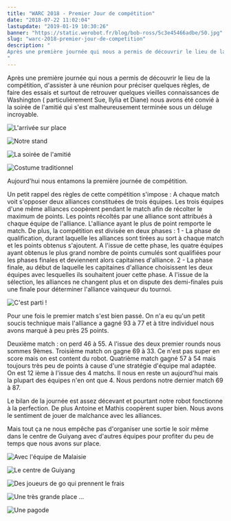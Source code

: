 ```yaml
---
title: "WARC 2018 - Premier Jour de compétition"
date: "2018-07-22 11:02:04"
lastupdate: "2019-01-19 10:30:26"
banner: "https://static.werobot.fr/blog/bob-ross/5c3e45466adbe/50.jpg"
slug: "warc-2018-premier-jour-de-competition"
description: " 
Après une première journée qui nous a permis de découvrir le lieu de la compétition, d'assister à une réunion pour préciser quelques règles, 
"
---
```

Après une première journée qui nous a permis de découvrir le lieu de la compétition, d'assister à une réunion pour préciser quelques règles, de faire des essais et surtout de retrouver quelques vieilles connaissances de Washington ( particulièrement Sue, Ilylia et Diane) nous avons été convié à la soirée de l'amitié qui s'est malheureusement terminée sous un déluge incroyable.

![L'arrivée sur place](https://static.werobot.fr/blog/bob-ross/5c3e454fa8695/50.jpg "L'arrivée sur place")

![Notre stand](https://static.werobot.fr/blog/bob-ross/5c3e45466adbe/50.jpg "Notre stand")

![La soirée de l'amitié](https://static.werobot.fr/blog/bob-ross/5c3e4558de6e2/50.jpg "La soirée de l'amitié")

![Costume traditionnel](https://static.werobot.fr/blog/bob-ross/5c3e455b110b5/50.jpg "Costume traditionnel")



Aujourd'hui nous entamons la première journée de compétition.

Un petit rappel des règles de cette compétition s'impose :
A chaque match voit s'opposer deux alliances constituées de trois équipes. Les trois équipes d'une même alliances coopèrent pendant le match afin de récolter le maximum de points. Les points récoltés par une alliance sont attribués à chaque équipe de l'alliance. L'alliance ayant le plus de point remporte le match.
De plus, la compétition est divisée en deux phases :
1 - La phase de qualification, durant laquelle les alliances sont tirées au sort à chaque match et les points obtenus s'ajoutent. A l'issue de cette phase, les quatre équipes ayant obtenus le plus grand nombre de points cumulés sont qualifiées pour les phases finales et deviennent alors capitaines d'alliance.
2 - La phase finale, au début de laquelle les capitaines d'alliance choisissent les deux équipes avec lesquelles ils souhaitent jouer cette phase. A l'issue de la sélection, les alliances ne changent plus et on dispute des demi-finales puis une finale pour déterminer l'alliance vainqueur du tournoi.


![C'est parti !](https://static.werobot.fr/blog/bob-ross/5c3e455d808bc/50.jpg "C'est parti !")

Pour une fois le premier match s'est bien passé. On n'a eu qu'un petit soucis technique mais l'alliance a gagné 93 à 77 et à titre individuel nous avons marqué à peu près 25 points.

Deuxième match : on perd 46 à 55. A l'issue des deux premier rounds nous sommes 9èmes.
Troisième match on gagne 69 à 33. Ce n'est pas super en score mais on est content du robot.
Quatrième match gagné 57 à 54 mais toujours très peu de points à cause d'une stratégie d'équipe mal adaptée. On est 12 ième à l'issue des 4 matchs.
Il nous en reste un aujourd'hui mais la plupart des équipes n'en ont que 4.
Nous perdons notre dernier match 69 à 87.

Le bilan de la journée est assez décevant et pourtant notre robot fonctionne à la perfection. De plus Antoine et Mathis coopèrent super bien. Nous avons le sentiment de jouer de malchance avec les alliances.


Mais tout ça ne nous empêche pas d'organiser une sortie le soir même dans le centre de Guiyang avec d'autres équipes pour profiter du peu de temps que nous avons sur place.

![Avec l'équipe de Malaisie](https://static.werobot.fr/blog/bob-ross/5c3e456501592/50.jpg "Avec l'équipe de Malaisie")

![Le centre de Guiyang](https://static.werobot.fr/blog/bob-ross/5c3e456b2c552/50.jpg "Le centre de Guiyang")

![Des joueurs de go qui prennent le frais](https://static.werobot.fr/blog/bob-ross/5c3e456fde6d8/50.jpg "Des joueurs de go qui prennent le frais")

![Une très grande place ...](https://static.werobot.fr/blog/bob-ross/5c3e4575b62b6/50.jpg "Une très grande place ...")

![Une pagode](https://static.werobot.fr/blog/bob-ross/5c3e457ba0470/50.jpg "Une pagode")












    